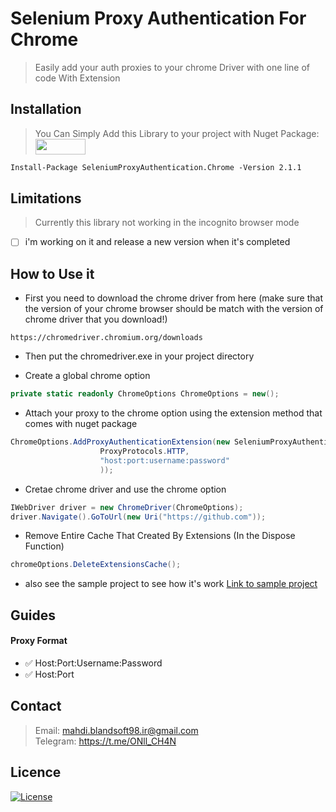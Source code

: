 # Selenium Proxy Authentication For Chrome

> Easily add your auth proxies to your chrome Driver with one line of code With Extension

## Installation

> You Can Simply Add this Library to your project with Nuget Package: <a href="https://www.nuget.org/packages/SeleniumProxyAuthentication.Chrome/">
    <img src="https://www.nuget.org/Content/gallery/img/logo-header.svg" width="80" height="25"/>
    </a>
```markdown
Install-Package SeleniumProxyAuthentication.Chrome -Version 2.1.1
```

## Limitations
> Currently this library not working in the incognito browser mode</br>
- [ ] i'm working on it and release a new version when it's completed

## How to Use it

- First you need to download the chrome driver from here (make sure that the version of your chrome browser should be match with the version of chrome driver that you download!)

```
https://chromedriver.chromium.org/downloads
```
- Then put the chromedriver.exe in your project directory

- Create a global chrome option

```C#
private static readonly ChromeOptions ChromeOptions = new();
```
 
- Attach your proxy to the chrome option using the extension method that comes with nuget package

```C#
ChromeOptions.AddProxyAuthenticationExtension(new SeleniumProxyAuthentication.Proxy(
                    ProxyProtocols.HTTP,
                    "host:port:username:password"
                    ));
```

- Cretae chrome driver and use the chrome option

```C#
IWebDriver driver = new ChromeDriver(ChromeOptions);
driver.Navigate().GoToUrl(new Uri("https://github.com"));
```

- Remove Entire Cache That Created By Extensions (In the Dispose Function)

```C#
chromeOptions.DeleteExtensionsCache();
```

* also see the sample project to see how it's work <a href="https://github.com/mahdibland/Selenium-Proxy-Authentication.Chrome/blob/main/SeleniumProxyAuthentication.Sample/Program.cs">Link to sample project</a>

##  Guides

#### Proxy Format

* ✅ Host:Port:Username:Password</br>
* ✅ Host:Port

## Contact

> Email: mahdi.blandsoft98.ir@gmail.com<br/>
> Telegram: https://t.me/ONll_CH4N<br />
    
## Licence

[![License](http://img.shields.io/:license-mit-blue.svg?style=flat-square)](https://github.com/mahdibland/Selenium-Proxy-Authentication.Chrome)
